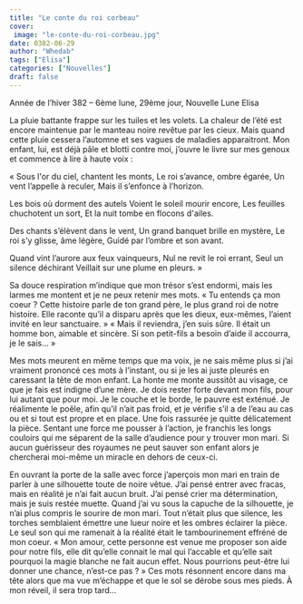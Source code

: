 ```yaml
---
title: "Le conte du roi corbeau"
cover:
 image: "le-conte-du-roi-corbeau.jpg"
date: 0382-06-29
author: "Whedab"
tags: ["Elisa"]
categories: ["Nouvelles"]
draft: false
---
```

Année de l’hiver 382 – 6ème lune, 29ème jour, Nouvelle Lune
Elisa 

La pluie battante frappe sur les tuiles et les volets. La chaleur de l’été est encore maintenue par le manteau noire revêtue par les cieux. Mais quand cette pluie cessera l’automne et ses vagues de maladies apparaitront. Mon enfant, lui, est déjà pâle et blotti contre moi, j’ouvre le livre sur mes genoux et commence à lire à haute voix :

« Sous l'or du ciel, chantent les monts,
Le roi s’avance, ombre égarée,
Un vent l’appelle à reculer,
Mais il s’enfonce à l’horizon.

Les bois où dorment des autels
Voient le soleil mourir encore,
Les feuilles chuchotent un sort,
Et la nuit tombe en flocons d'ailes.

Des chants s’élèvent dans le vent,
Un grand banquet brille en mystère,
Le roi s’y glisse, âme légère,
Guidé par l’ombre et son avant.

Quand vint l’aurore aux feux vainqueurs,
Nul ne revit le roi errant,
Seul un silence déchirant
Veillait sur une plume en pleurs. »

Sa douce respiration m’indique que mon trésor s’est endormi, mais les larmes me montent et je ne peux retenir mes mots. « Tu entends ça mon coeur ? Cette histoire parle de ton grand père, le plus grand roi de notre histoire. Elle raconte qu’il a disparu après que les dieux, eux-mêmes, l’aient invité en leur sanctuaire. »
« Mais il reviendra, j’en suis sûre. Il était un homme bon, aimable et sincère. Si son petit-fils a besoin d’aide il accourra, je le sais… »

Mes mots meurent en même temps que ma voix, je ne sais même plus si j’ai vraiment prononcé ces mots à l’instant, ou si je les ai juste pleurés en caressant la tête de mon enfant. La honte me monte aussitôt au visage, ce que je fais est indigne d’une mère. Je dois rester forte devant mon fils, pour lui autant que pour moi. Je le couche et le borde, le pauvre est exténué. Je réalimente le poêle, afin qu’il n’ait pas froid, et je vérifie s’il a de l’eau au cas ou et si tout est propre et en place. Une fois rassurée je quitte délicatement la pièce. Sentant une force me pousser à l’action, je franchis les longs couloirs qui me séparent de la salle d’audience pour y trouver mon mari. Si aucun guérisseur des royaumes ne peut sauver son enfant alors je chercherai moi-même un miracle en dehors de ceux-ci.

En ouvrant la porte de la salle avec force j’aperçois mon mari en train de parler à une silhouette toute de noire vêtue. J’ai pensé entrer avec fracas, mais en réalité je n’ai fait aucun bruit. J’ai pensé crier ma détermination, mais je suis restée muette. Quand j’ai vu sous la capuche de la silhouette, je n’ai plus compris le sourire de mon mari. Tout n’était plus que silence, les torches semblaient émettre une lueur noire et les ombres éclairer la pièce. Le seul son qui me ramenait à la réalité était le tambourinement effréné de mon coeur. « Mon amour, cette personne est venue me proposer son aide pour notre fils, elle dit qu’elle connait le mal qui l’accable et qu’elle sait pourquoi la magie blanche ne fait aucun effet. Nous pourrions peut-être lui donner une chance, n’est-ce pas ? » Ces mots résonnent encore dans ma tête alors que ma vue m’échappe et que le sol se dérobe sous mes pieds. À mon réveil, il sera trop tard…
